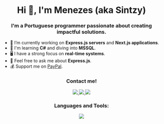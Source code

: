 <h1 align="center">Hi 👋, I'm Menezes (aka Sintzy)</h1>
<h3 align="center">I'm a Portuguese programmer passionate about creating impactful solutions.</h3>

- 🔭 I’m currently working on **Express.js servers** and **Next.js applications**.
- 🌱 I'm learning **C#** and diving into **MSSQL**.
- 🖥️ I have a strong focus on **real-time systems**.
- 💬 Feel free to ask me about **Express.js**.
- 💰 Support me on [PayPal](https://paypal.me/meenezzes).

<h3 align="center">Contact me!</h3>
<p align="center">
  <a href="https://instagram.com/migueldsmenezes">
    <img src="https://skillicons.dev/icons?i=instagram" />
  </a>
  <a href="https://discord.com/users/852948371782369310">
    <img src="https://skillicons.dev/icons?i=discord" />
  </a>
  <a href="mailto:miguelsantosmenezes@proton.me">
    <img src="https://skillicons.dev/icons?i=gmail" />
  </a>
</p>

<h3 align="center">Languages and Tools:</h3>
<p align="center">
  <a href="https://skillicons.dev">
    <img src="https://skillicons.dev/icons?i=aws,bash,mysql,cs,git,express,tailwind,css,html,js,react,typescript" />
  </a>
</p>

